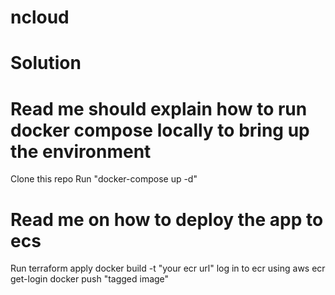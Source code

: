 # ncloud

# Solution

# Read me should explain how to run docker compose locally to bring up the environment 
Clone this repo
Run "docker-compose up -d"

# Read me on how to deploy the app to ecs 
Run terraform apply
docker build -t "your ecr url"
log in to ecr using aws ecr get-login
docker push "tagged image"

